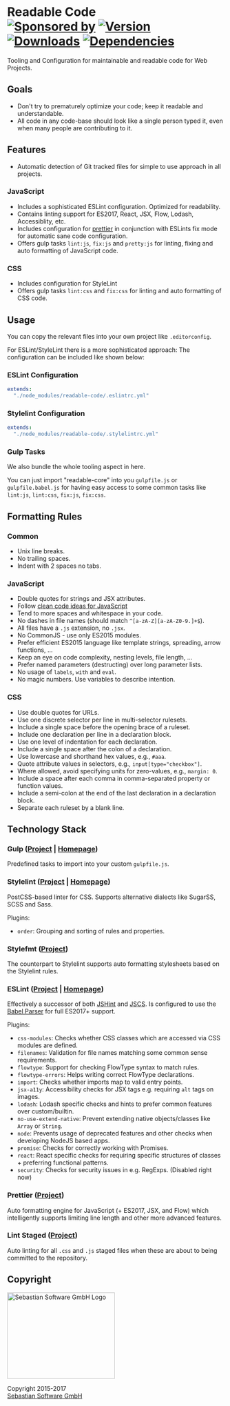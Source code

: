 # Readable Code<br/>[![Sponsored by][sponsor-img]][sponsor] [![Version][npm-version-img]][npm] [![Downloads][npm-downloads-img]][npm] [![Dependencies][deps-img]][deps]

[sponsor-img]: https://img.shields.io/badge/Sponsored%20by-Sebastian%20Software-692446.svg
[sponsor]: https://www.sebastian-software.de
[deps]: https://david-dm.org/sebastian-software/readable-code
[deps-img]: https://david-dm.org/sebastian-software/readable-code.svg
[npm]: https://www.npmjs.com/package/readable-code
[npm-downloads-img]: https://img.shields.io/npm/dm/readable-code.svg
[npm-version-img]: https://img.shields.io/npm/v/readable-code.svg


Tooling and Configuration for maintainable and readable code for Web Projects.


## Goals

- Don't try to prematurely optimize your code; keep it readable and understandable.
- All code in any code-base should look like a single person typed it, even when many people are contributing to it.



## Features

- Automatic detection of Git tracked files for simple to use approach in all projects.

### JavaScript

- Includes a sophisticated ESLint configuration. Optimized for readability.
- Contains linting support for ES2017, React, JSX, Flow, Lodash, Accessiblity, etc.
- Includes configuration for [prettier](https://github.com/prettier/prettier) in conjunction with ESLints fix mode for automatic sane code configuration.
- Offers gulp tasks `lint:js`, `fix:js` and `pretty:js` for linting, fixing and auto formatting of JavaScript code.

### CSS

- Includes configuration for StyleLint 
- Offers gulp tasks `lint:css` and `fix:css` for linting and auto formatting of CSS code.




## Usage

You can copy the relevant files into your own project like `.editorconfig`. 

For ESLint/StyleLint there is a more sophisticated approach: The configuration can be included like shown below:

### ESLint Configuration

```yaml
extends:
  "./node_modules/readable-code/.eslintrc.yml"
```

### Stylelint Configuration

```yaml
extends:
  "./node_modules/readable-code/.stylelintrc.yml"
```

### Gulp Tasks

We also bundle the whole tooling aspect in here. 

You can just import "readable-core" into you `gulpfile.js` or `gulpfile.babel.js` for having easy access to some 
common tasks like `lint:js`, `lint:css`, `fix:js`, `fix:css`.




## Formatting Rules

### Common

- Unix line breaks.
- No trailing spaces.
- Indent with 2 spaces no tabs.

### JavaScript

- Double quotes for strings and JSX attributes.
- Follow [clean code ideas for JavaScript](https://github.com/ryanmcdermott/clean-code-javascript)
- Tend to more spaces and whitespace in your code.
- No dashes in file names (should match `^[a-zA-Z][a-zA-Z0-9.]+$`).
- All files have a `.js` extension, no `.jsx`.
- No CommonJS - use only ES2015 modules.
- Prefer efficient ES2015 language like template strings, spreading, arrow functions, ...
- Keep an eye on code complexity, nesting levels, file length, ...
- Prefer named parameters (destructing) over long parameter lists.
- No usage of `labels`, `with` and `eval`.
- No magic numbers. Use variables to describe intention.

### CSS

- Use double quotes for URLs.
- Use one discrete selector per line in multi-selector rulesets.
- Include a single space before the opening brace of a ruleset.
- Include one declaration per line in a declaration block.
- Use one level of indentation for each declaration.
- Include a single space after the colon of a declaration.
- Use lowercase and shorthand hex values, e.g., `#aaa`.
- Quote attribute values in selectors, e.g., `input[type="checkbox"]`.
- Where allowed, avoid specifying units for zero-values, e.g., `margin: 0`.
- Include a space after each comma in comma-separated property or function values.
- Include a semi-colon at the end of the last declaration in a declaration block.
- Separate each ruleset by a blank line.



## Technology Stack

### Gulp ([Project](https://github.com/gulpjs/gulp) | [Homepage](http://gulpjs.com/))

Predefined tasks to import into your custom `gulpfile.js`.

### Stylelint ([Project](https://github.com/stylelint/stylelint) | [Homepage](https://stylelint.io/))

PostCSS-based linter for CSS. Supports alternative dialects like SugarSS, SCSS and Sass.

Plugins:

- `order`: Grouping and sorting of rules and properties.

### Stylefmt ([Project](https://github.com/morishitter/stylefmt))

The counterpart to Stylelint supports auto formatting stylesheets based on the Stylelint rules.

### ESLint ([Project](https://github.com/eslint/eslint) | [Homepage](http://eslint.org/))

Effectively a successor of both [JSHint](http://jshint.com/) and [JSCS](http://jscs.info/). Is configured to use the [Babel Parser](https://github.com/babel/babel-eslint) for full ES2017+ support.

Plugins:

- `css-modules`: Checks whether CSS classes which are accessed via CSS modules are defined.
- `filenames`: Validation for file names matching some common sense requirements.
- `flowtype`: Support for checking FlowType syntax to match rules.
- `flowtype-errors`: Helps writing correct FlowType declarations.
- `import`: Checks whether imports map to valid entry points.
- `jsx-a11y`: Accessibility checks for JSX tags e.g. requiring `alt` tags on images.
- `lodash`: Lodash specific checks and hints to prefer common features over custom/builtin.
- `no-use-extend-native`: Prevent extending native objects/classes like `Array` or `String`.
- `node`: Prevents usage of deprecated features and other checks when developing NodeJS based apps.
- `promise`: Checks for correctly working with Promises.
- `react`: React specific checks for requiring specific structures of classes + preferring functional patterns.
- `security`: Checks for security issues in e.g. RegExps. (Disabled right now)

### Prettier ([Project](https://github.com/prettier/prettier))

Auto formatting engine for JavaScript (+ ES2017, JSX, and Flow) which intelligently supports limiting line length and other more advanced features.

### Lint Staged ([Project](https://github.com/okonet/lint-staged))

Auto linting for all `.css` and `.js` staged files when these are about to being committed to the repository.




## Copyright

<img src="https://raw.githubusercontent.com/sebastian-software/readable-code/master/assets/sebastiansoftware.png" alt="Sebastian Software GmbH Logo" width="250" height="200"/>

Copyright 2015-2017<br/>[Sebastian Software GmbH](http://www.sebastian-software.de)

